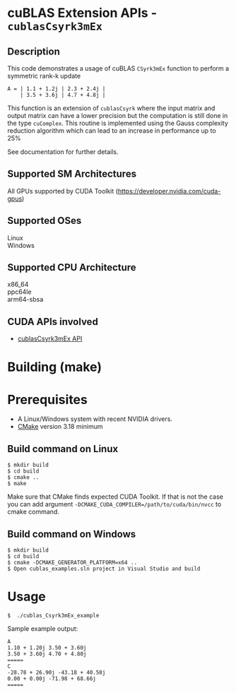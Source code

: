 # cuBLAS Extension APIs - `cublasCsyrk3mEx`

## Description

This code demonstrates a usage of cuBLAS `CSyrk3mEx` function to perform a symmetric rank-k update

```
A = | 1.1 + 1.2j | 2.3 + 2.4j |
    | 3.5 + 3.6j | 4.7 + 4.8j |
```

This function is an extension of `cublasCsyrk` where the input matrix and output matrix can have a lower precision but the computation is still done in the type `cuComplex`. This routine is implemented using the Gauss complexity reduction algorithm which can lead to an increase in performance up to 25%

See documentation for further details.

## Supported SM Architectures

All GPUs supported by CUDA Toolkit (https://developer.nvidia.com/cuda-gpus)  

## Supported OSes

Linux  
Windows

## Supported CPU Architecture

x86_64  
ppc64le  
arm64-sbsa

## CUDA APIs involved
- [cublasCsyrk3mEx API](https://docs.nvidia.com/cuda/cublas/index.html#cublascsyrk3mex)

# Building (make)

# Prerequisites
- A Linux/Windows system with recent NVIDIA drivers.
- [CMake](https://cmake.org/download) version 3.18 minimum

## Build command on Linux
```
$ mkdir build
$ cd build
$ cmake ..
$ make
```
Make sure that CMake finds expected CUDA Toolkit. If that is not the case you can add argument `-DCMAKE_CUDA_COMPILER=/path/to/cuda/bin/nvcc` to cmake command.

## Build command on Windows
```
$ mkdir build
$ cd build
$ cmake -DCMAKE_GENERATOR_PLATFORM=x64 ..
$ Open cublas_examples.sln project in Visual Studio and build
```

# Usage
```
$  ./cublas_Csyrk3mEx_example
```

Sample example output:

```
A
1.10 + 1.20j 3.50 + 3.60j 
3.50 + 3.60j 4.70 + 4.80j 
=====
C
-28.78 + 26.90j -43.18 + 40.58j 
0.00 + 0.00j -71.98 + 68.66j 
=====
```
